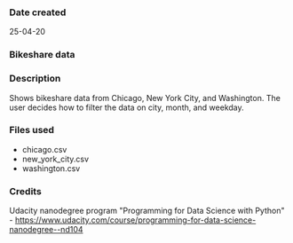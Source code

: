 ### Date created
25-04-20

### Bikeshare data


### Description
Shows bikeshare data from Chicago, New York City, and Washington. The user decides how to filter the data on city, month, and weekday.

### Files used
* chicago.csv
* new_york_city.csv
* washington.csv

### Credits
Udacity nanodegree program "Programming for Data Science with Python" - https://www.udacity.com/course/programming-for-data-science-nanodegree--nd104

